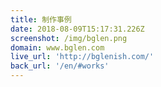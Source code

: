 ```yaml
---
title: 制作事例
date: 2018-08-09T15:17:31.226Z
screenshot: /img/bglen.png
domain: www.bglen.com
live_url: 'http://bglenish.com/'
back_url: '/en/#works'
---
```


